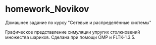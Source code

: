 # homework_Novikov
Домашнее задание по курсу "Сетевые и распределённые системы"


Графическое представление симуляции упругих столкновений множества шариков.
Сделана при помощи OMP и FLTK-1.3.5.



